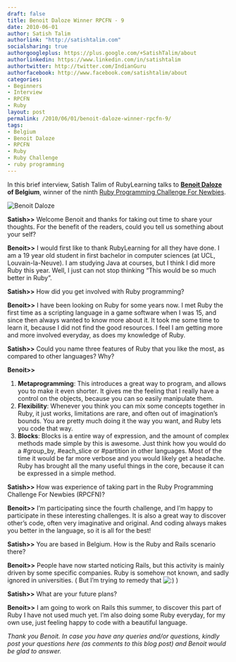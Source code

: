 ```yaml
---
draft: false
title: Benoit Daloze Winner RPCFN - 9
date: 2010-06-01
author: Satish Talim
authorlink: "http://satishtalim.com"
socialsharing: true
authorgoogleplus: https://plus.google.com/+SatishTalim/about
authorlinkedin: https://www.linkedin.com/in/satishtalim
authortwitter: http://twitter.com/IndianGuru
authorfacebook: http://www.facebook.com/satishtalim/about
categories:
- Beginners
- Interview
- RPCFN
- Ruby
layout: post
permalink: /2010/06/01/benoit-daloze-winner-rpcfn-9/
tags:
- Belgium
- Benoit Daloze
- RPCFN
- Ruby
- Ruby Challenge
- ruby programming
---
```

In this brief interview, Satish Talim of RubyLearning talks to **[Benoit
Daloze](http://twitter.com/pjb3) of Belgium**, winner of the ninth [Ruby
Programming Challenge For
Newbies](http://rubylearning.com/blog/2010/04/29/rpcfn-interactive-fiction-9/).

![Benoit
Daloze](http://www.rubylearning.com/images/mePorto125.jpg "Benoit Daloze")

**Satish\>\>** Welcome Benoit and thanks for taking out time to share
your thoughts. For the benefit of the readers, could you tell us
something about your self?

**Benoit\>\>** I would first like to thank RubyLearning for all they
have done. I am a 19 year old student in first bachelor in computer
sciences (at UCL, Louvain-la-Neuve). I am studying Java at courses, but
I think I did more Ruby this year. Well, I just can not stop thinking
“This would be so much better in Ruby”.

**Satish\>\>** How did you get involved with Ruby programming?

**Benoit\>\>** I have been looking on Ruby for some years now. I met
Ruby the first time as a scripting language in a game software when I
was 15, and since then always wanted to know more about it. It took me
some time to learn it, because I did not find the good resources. I feel
I am getting more and more involved everyday, as does my knowledge of
Ruby.

**Satish\>\>** Could you name three features of Ruby that you like the
most, as compared to other languages? Why?

**Benoit\>\>**

1.  **Metaprogramming**: This introduces a great way to program, and
    allows you to make it even shorter. It gives me the feeling that I
    really have a control on the objects, because you can so easily
    manipulate them.
2.  **Flexibility**: Whenever you think you can mix some concepts
    together in Ruby, it just works, limitations are rare, and often out
    of imagination’s bounds. You are pretty much doing it the way you
    want, and Ruby lets you code that way.
3.  **Blocks**: Blocks is a entire way of expression, and the amount of
    complex methods made simple by this is awesome. Just think how you
    would do a \#group\_by, \#each\_slice or \#partition in other
    languages. Most of the time it would be far more verbose and you
    would likely get a headache. Ruby has brought all the many useful
    things in the core, because it can be expressed in a simple method.

**Satish\>\>** How was experience of taking part in the Ruby Programming
Challenge For Newbies (RPCFN)?

**Benoit\>\>** I’m participating since the fourth challenge, and I’m
happy to participate in these interesting challenges. It is also a great
way to discover other’s code, often very imaginative and original. And
coding always makes you better in the language, so it is all for the
best!

**Satish\>\>** You are based in Belgium. How is the Ruby and Rails
scenario there?

**Benoit\>\>** People have now started noticing Rails, but this activity
is mainly driven by some specific companies. Ruby is somehow not known,
and sadly ignored in universities. ( But I’m trying to remedy that
![:)](http://rubylearning.com/blog/wp-includes/images/smilies/icon_smile.gif)
)

**Satish\>\>** What are your future plans?

**Benoit\>\>** I am going to work on Rails this summer, to discover this
part of Ruby I have not used much yet. I’m also doing some Ruby
everyday, for my own use, just feeling happy to code with a beautiful
language.

*Thank you Benoit. In case you have any queries and/or questions, kindly
post your questions here (as comments to this blog post) and Benoit
would be glad to answer.*

